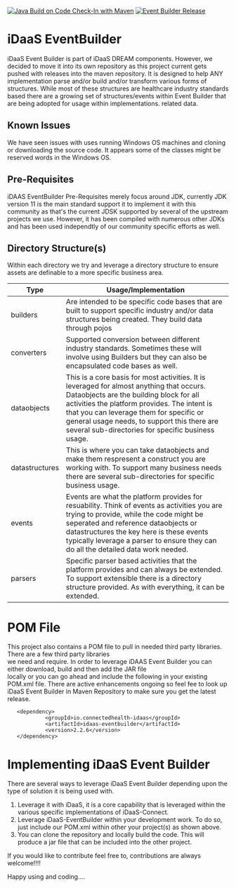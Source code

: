 [![Java Build on Code Check-In with Maven](https://github.com/Project-Herophilus/Event-Builder/actions/workflows/base-maven-build.yml/badge.svg)](https://github.com/Project-Herophilus/Event-Builder/actions/workflows/base-maven-build.yml) [![Event Builder Release](https://github.com/Project-Herophilus/Event-Builder/actions/workflows/release.yml/badge.svg)](https://github.com/Project-Herophilus/Event-Builder/actions/workflows/release.yml) 
# iDaaS EventBuilder
iDaaS Event Builder is part of iDaaS DREAM components. However, we decided to move it into its own repository as this project current gets pushed with releases into the maven repository. It is designed to help ANY implementation parse and/or build and/or transform various forms of structures. While most of these structures are healthcare industry standards based there are a growing set of structures/events within Event Builder that are being adopted for usage within implementations.
related data.

## Known Issues
We have seen issues with uses running Windows OS machines and cloning or downloading the source code. It appears some of the classes might be reserved words in the Windows OS.

## Pre-Requisites
iDAAS EventBuilder Pre-Requisites merely focus around JDK, currently JDK version 11 is the main standard support it to implement it with this community as that's the current JDSK supported by several of the upstream projects we use. However, it has been compiled with numerous other JDKs and has been used independtly of our community specific efforts as well.

## Directory Structure(s)
Within each directory we try and leverage a directory structure to ensure assets are definable to a more specific business area.

| Type|Usage/Implementation |
| -------------|----------|
|builders| Are intended to be specific code bases that are built to support specific industry and/or data structures being created. They build data through pojos|
|converters|Supported conversion between different industry standards. Sometimes these will involve using Builders but they can also be encapsulated code bases as well.|
|dataobjects|This is a core basis for most activities. It is leveraged for almost anything that occurs. Dataobjects are the building block for all activities the platform provides. The intent is that you can leverage them for specific or general usage needs, to support this there are several sub-directories for specific business usage.|
|datastructures|This is where you can take dataobjects and make them respresent a construct you are working with. To support many business needs there are several sub-directories for specific business usage.|
|events|Events are what the platform provides for resuability. Think of events as activities you are trying to provide, while the code might be seperated and reference dataobjects or datastructures the key here is these events typically leverage a parser to ensure they can do all the detailed data work needed.|
|parsers|Specific parser based activities that the platform provides and can always be extended. To support extensible there is a directory structure provided. As with everything, it can be extended.|

# POM File
This project also contains a POM file to pull in needed third party libraries. There are a few third party libraries  
we need and require. In order to leverage iDAAS Event Builder you can either download, build and then add the JAR file  
locally or you can go ahead and include the following in your existing POM.xml file. There are active enhancements ongoing 
so feel fee to look up iDaaS Event Builder in Maven Repository to make sure you get the latest release.
```
   <dependency>
            <groupId>io.connectedhealth-idaas</groupId>
            <artifactId>idaas-eventbuilder</artifactId>
            <version>2.2.6</version>
   </dependency>
```

# Implementing iDaaS Event Builder

There are several ways to leverage iDaaS Event Builder depending upon the type of solution it is being used with.

1. Leverage it with iDaaS, it is a core capability that is leveraged within the various specific implementations of iDaaS-Connect.
2. Leverage iDaaS-EventBuilder within your development work. To do so, just include our POM.xml within other your project(s) as shown above.
3. You can clone the repository and locally build the code. This will produce a jar file that can be included into the other project.


If you would like to contribute feel free to, contributions are always welcome!!!!

Happy using and coding....
